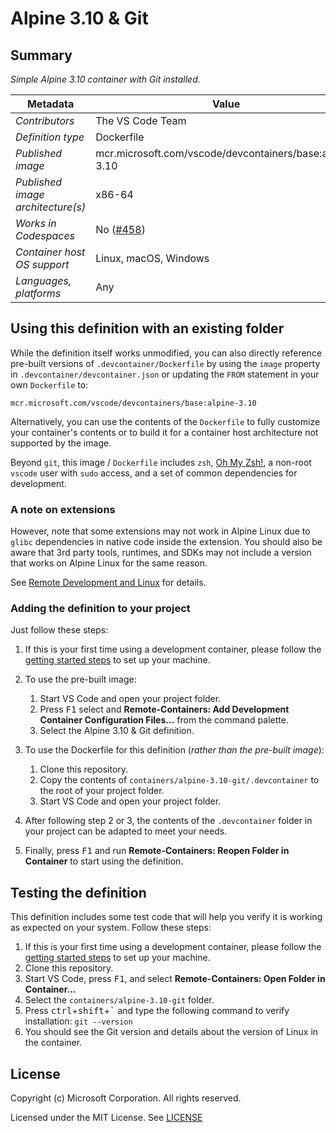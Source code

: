 # Alpine 3.10 & Git

## Summary

*Simple Alpine 3.10 container with Git installed.*

| Metadata | Value |  
|----------|-------|
| *Contributors* | The VS Code Team |
| *Definition type* | Dockerfile |
| *Published image* | mcr.microsoft.com/vscode/devcontainers/base:alpine-3.10 |
| *Published image architecture(s)* | x86-64 |
| *Works in Codespaces* | No ([#458](https://github.com/MicrosoftDocs/vsonline/issues/458)) |
| *Container host OS support* | Linux, macOS, Windows |
| *Languages, platforms* | Any |

## Using this definition with an existing folder

While the definition itself works unmodified, you can also directly reference pre-built versions of `.devcontainer/Dockerfile` by using the `image` property in `.devcontainer/devcontainer.json` or updating the `FROM` statement in your own  `Dockerfile` to:

`mcr.microsoft.com/vscode/devcontainers/base:alpine-3.10`

Alternatively, you can use the contents of the `Dockerfile` to fully customize your container's contents or to build it for a container host architecture not supported by the image.

Beyond `git`, this image / `Dockerfile` includes `zsh`, [Oh My Zsh!](https://ohmyz.sh/), a non-root `vscode` user with `sudo` access, and a set of common dependencies for development.

### A note on extensions

However, note that some extensions may not work in Alpine Linux due to `glibc` dependencies in native code inside the extension. You should also be aware that 3rd party tools, runtimes, and SDKs may not include a version that works on Alpine Linux for the same reason.

See [Remote Development and Linux](https://aka.ms/vscode-remote/linux) for details.

### Adding the definition to your project

Just follow these steps:

1. If this is your first time using a development container, please follow the [getting started steps](https://aka.ms/vscode-remote/containers/getting-started) to set up your machine.

2. To use the pre-built image:
   1. Start VS Code and open your project folder.
   2. Press <kbd>F1</kbd> select and **Remote-Containers: Add Development Container Configuration Files...** from the command palette.
   3. Select the Alpine 3.10 & Git definition.

3. To use the Dockerfile for this definition (*rather than the pre-built image*):
   1. Clone this repository.
   2. Copy the contents of `containers/alpine-3.10-git/.devcontainer` to the root of your project folder.
   3. Start VS Code and open your project folder.

4. After following step 2 or 3, the contents of the `.devcontainer` folder in your project can be adapted to meet your needs.

5. Finally, press <kbd>F1</kbd> and run **Remote-Containers: Reopen Folder in Container** to start using the definition.

## Testing the definition

This definition includes some test code that will help you verify it is working as expected on your system. Follow these steps:

1. If this is your first time using a development container, please follow the [getting started steps](https://aka.ms/vscode-remote/containers/getting-started) to set up your machine.
2. Clone this repository.
3. Start VS Code, press <kbd>F1</kbd>, and select **Remote-Containers: Open Folder in Container...**
4. Select the `containers/alpine-3.10-git` folder.
5. Press <kbd>ctrl</kbd>+<kbd>shift</kbd>+<kbd>\`</kbd> and type the following command to verify installation: `git --version`
6. You should see the Git version and details about the version of Linux in the container.

## License

Copyright (c) Microsoft Corporation. All rights reserved.

Licensed under the MIT License. See [LICENSE](https://github.com/Microsoft/vscode-dev-containers/blob/master/LICENSE)
